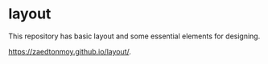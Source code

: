 # layout
This repository has basic layout and some essential elements for designing.

https://zaedtonmoy.github.io/layout/.
